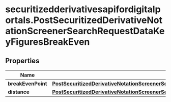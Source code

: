 # securitizedderivativesapifordigitalportals.PostSecuritizedDerivativeNotationScreenerSearchRequestDataKeyFiguresBreakEven

## Properties

Name | Type | Description | Notes
------------ | ------------- | ------------- | -------------
**breakEvenPoint** | [**PostSecuritizedDerivativeNotationScreenerSearchRequestDataKeyFiguresBreakEvenBreakEvenPoint**](PostSecuritizedDerivativeNotationScreenerSearchRequestDataKeyFiguresBreakEvenBreakEvenPoint.md) |  | [optional] 
**distance** | [**PostSecuritizedDerivativeNotationScreenerSearchRequestDataKeyFiguresBreakEvenDistance**](PostSecuritizedDerivativeNotationScreenerSearchRequestDataKeyFiguresBreakEvenDistance.md) |  | [optional] 


